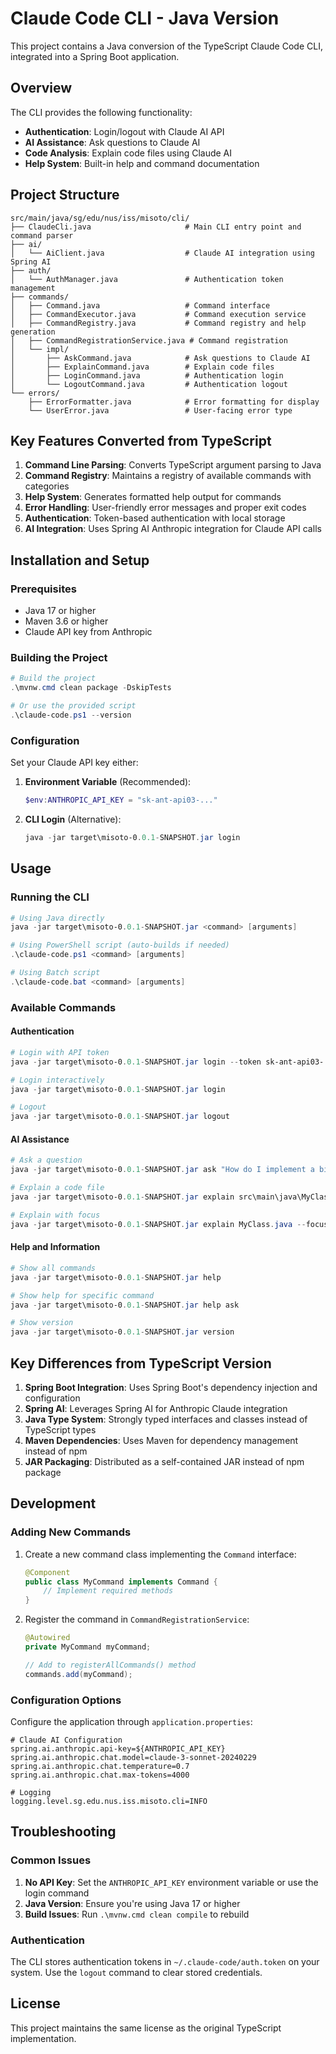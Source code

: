 # Claude Code CLI - Java Version

This project contains a Java conversion of the TypeScript Claude Code CLI, integrated into a Spring Boot application.

## Overview

The CLI provides the following functionality:
- **Authentication**: Login/logout with Claude AI API
- **AI Assistance**: Ask questions to Claude AI
- **Code Analysis**: Explain code files using Claude AI
- **Help System**: Built-in help and command documentation

## Project Structure

```
src/main/java/sg/edu/nus/iss/misoto/cli/
├── ClaudeCli.java                     # Main CLI entry point and command parser
├── ai/
│   └── AiClient.java                  # Claude AI integration using Spring AI
├── auth/
│   └── AuthManager.java               # Authentication token management
├── commands/
│   ├── Command.java                   # Command interface
│   ├── CommandExecutor.java           # Command execution service
│   ├── CommandRegistry.java           # Command registry and help generation
│   ├── CommandRegistrationService.java # Command registration
│   └── impl/
│       ├── AskCommand.java            # Ask questions to Claude AI
│       ├── ExplainCommand.java        # Explain code files
│       ├── LoginCommand.java          # Authentication login
│       └── LogoutCommand.java         # Authentication logout
└── errors/
    ├── ErrorFormatter.java            # Error formatting for display
    └── UserError.java                 # User-facing error type
```

## Key Features Converted from TypeScript

1. **Command Line Parsing**: Converts TypeScript argument parsing to Java
2. **Command Registry**: Maintains a registry of available commands with categories
3. **Help System**: Generates formatted help output for commands
4. **Error Handling**: User-friendly error messages and proper exit codes
5. **Authentication**: Token-based authentication with local storage
6. **AI Integration**: Uses Spring AI Anthropic integration for Claude API calls

## Installation and Setup

### Prerequisites
- Java 17 or higher
- Maven 3.6 or higher
- Claude API key from Anthropic

### Building the Project

```powershell
# Build the project
.\mvnw.cmd clean package -DskipTests

# Or use the provided script
.\claude-code.ps1 --version
```

### Configuration

Set your Claude API key either:

1. **Environment Variable** (Recommended):
   ```powershell
   $env:ANTHROPIC_API_KEY = "sk-ant-api03-..."
   ```

2. **CLI Login** (Alternative):
   ```powershell
   java -jar target\misoto-0.0.1-SNAPSHOT.jar login
   ```

## Usage

### Running the CLI

```powershell
# Using Java directly
java -jar target\misoto-0.0.1-SNAPSHOT.jar <command> [arguments]

# Using PowerShell script (auto-builds if needed)
.\claude-code.ps1 <command> [arguments]

# Using Batch script 
.\claude-code.bat <command> [arguments]
```

### Available Commands

#### Authentication
```powershell
# Login with API token
java -jar target\misoto-0.0.1-SNAPSHOT.jar login --token sk-ant-api03-...

# Login interactively
java -jar target\misoto-0.0.1-SNAPSHOT.jar login

# Logout
java -jar target\misoto-0.0.1-SNAPSHOT.jar logout
```

#### AI Assistance
```powershell
# Ask a question
java -jar target\misoto-0.0.1-SNAPSHOT.jar ask "How do I implement a binary search tree in Java?"

# Explain a code file
java -jar target\misoto-0.0.1-SNAPSHOT.jar explain src\main\java\MyClass.java

# Explain with focus
java -jar target\misoto-0.0.1-SNAPSHOT.jar explain MyClass.java --focus=algorithm
```

#### Help and Information
```powershell
# Show all commands
java -jar target\misoto-0.0.1-SNAPSHOT.jar help

# Show help for specific command
java -jar target\misoto-0.0.1-SNAPSHOT.jar help ask

# Show version
java -jar target\misoto-0.0.1-SNAPSHOT.jar version
```

## Key Differences from TypeScript Version

1. **Spring Boot Integration**: Uses Spring Boot's dependency injection and configuration
2. **Spring AI**: Leverages Spring AI for Anthropic Claude integration
3. **Java Type System**: Strongly typed interfaces and classes instead of TypeScript types
4. **Maven Dependencies**: Uses Maven for dependency management instead of npm
5. **JAR Packaging**: Distributed as a self-contained JAR instead of npm package

## Development

### Adding New Commands

1. Create a new command class implementing the `Command` interface:
   ```java
   @Component
   public class MyCommand implements Command {
       // Implement required methods
   }
   ```

2. Register the command in `CommandRegistrationService`:
   ```java
   @Autowired
   private MyCommand myCommand;
   
   // Add to registerAllCommands() method
   commands.add(myCommand);
   ```

### Configuration Options

Configure the application through `application.properties`:

```properties
# Claude AI Configuration
spring.ai.anthropic.api-key=${ANTHROPIC_API_KEY}
spring.ai.anthropic.chat.model=claude-3-sonnet-20240229
spring.ai.anthropic.chat.temperature=0.7
spring.ai.anthropic.chat.max-tokens=4000

# Logging
logging.level.sg.edu.nus.iss.misoto.cli=INFO
```

## Troubleshooting

### Common Issues

1. **No API Key**: Set the `ANTHROPIC_API_KEY` environment variable or use the login command
2. **Java Version**: Ensure you're using Java 17 or higher
3. **Build Issues**: Run `.\mvnw.cmd clean compile` to rebuild

### Authentication

The CLI stores authentication tokens in `~/.claude-code/auth.token` on your system. Use the `logout` command to clear stored credentials.

## License

This project maintains the same license as the original TypeScript implementation.
